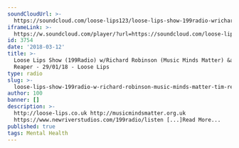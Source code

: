```yaml
---
soundCloudUrl: >-
  https://soundcloud.com/loose-lips123/loose-lips-show-199radio-wrichard-robinson-music-minds-matter-tim-reaper-290118
iframeLink: >-
  https://w.soundcloud.com/player/?url=https://soundcloud.com/loose-lips123/loose-lips-show-199radio-wrichard-robinson-music-minds-matter-tim-reaper-290118&color=00aabb&auto_play=false&hide_related=false&show_comments=true&show_user=true&show_reposts=false
id: 3754
date: '2018-03-12'
title: >-
  Loose Lips Show (199Radio) w/Richard Robinson (Music Minds Matter) &amp; Tim
  Reaper - 29/01/18 - Loose Lips
type: radio
slug: >-
  loose-lips-show-199radio-w-richard-robinson-music-minds-matter-tim-reaper-29-01-18
author: 100
banner: []
description: >-
  http://loose-lips.co.uk http://musicmindsmatter.org.uk
  https://www.newriverstudios.com/199radio/listen [...]Read More...
published: true
tags: Mental Health
---
```

